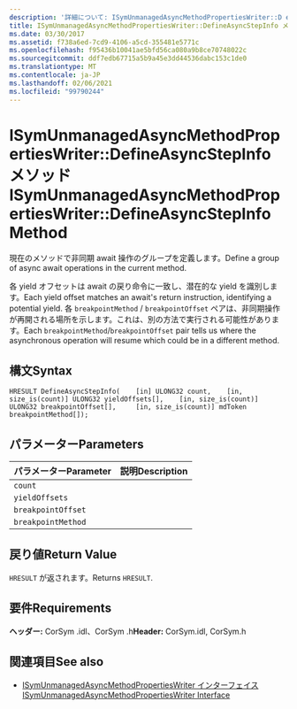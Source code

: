 ```yaml
---
description: '詳細について: ISymUnmanagedAsyncMethodPropertiesWriter::D efineAsyncStepInfo メソッド'
title: ISymUnmanagedAsyncMethodPropertiesWriter::DefineAsyncStepInfo メソッド
ms.date: 03/30/2017
ms.assetid: f738a6ed-7cd9-4106-a5cd-355481e5771c
ms.openlocfilehash: f95436b10041ae5bfd56ca080a9b8ce70748022c
ms.sourcegitcommit: ddf7edb67715a5b9a45e3dd44536dabc153c1de0
ms.translationtype: MT
ms.contentlocale: ja-JP
ms.lasthandoff: 02/06/2021
ms.locfileid: "99790244"
---
```

# <a name="isymunmanagedasyncmethodpropertieswriterdefineasyncstepinfo-method"></a><span data-ttu-id="64c69-103">ISymUnmanagedAsyncMethodPropertiesWriter::DefineAsyncStepInfo メソッド</span><span class="sxs-lookup"><span data-stu-id="64c69-103">ISymUnmanagedAsyncMethodPropertiesWriter::DefineAsyncStepInfo Method</span></span>

<span data-ttu-id="64c69-104">現在のメソッドで非同期 await 操作のグループを定義します。</span><span class="sxs-lookup"><span data-stu-id="64c69-104">Define a group of async await operations in the current method.</span></span>  
  
 <span data-ttu-id="64c69-105">各 yield オフセットは await の戻り命令に一致し、潜在的な yield を識別します。</span><span class="sxs-lookup"><span data-stu-id="64c69-105">Each yield offset matches an await's return instruction, identifying a potential yield.</span></span> <span data-ttu-id="64c69-106">各 `breakpointMethod` / `breakpointOffset` ペアは、非同期操作が再開される場所を示します。これは、別の方法で実行される可能性があります。</span><span class="sxs-lookup"><span data-stu-id="64c69-106">Each `breakpointMethod`/`breakpointOffset` pair tells us where the asynchronous operation will resume which could be in a different method.</span></span>  
  
## <a name="syntax"></a><span data-ttu-id="64c69-107">構文</span><span class="sxs-lookup"><span data-stu-id="64c69-107">Syntax</span></span>  
  
```idl  
HRESULT DefineAsyncStepInfo(    [in] ULONG32 count,    [in, size_is(count)] ULONG32 yieldOffsets[],    [in, size_is(count)] ULONG32 breakpointOffset[],     [in, size_is(count)] mdToken breakpointMethod[]);  
```  
  
## <a name="parameters"></a><span data-ttu-id="64c69-108">パラメーター</span><span class="sxs-lookup"><span data-stu-id="64c69-108">Parameters</span></span>  
  
|<span data-ttu-id="64c69-109">パラメーター</span><span class="sxs-lookup"><span data-stu-id="64c69-109">Parameter</span></span>|<span data-ttu-id="64c69-110">説明</span><span class="sxs-lookup"><span data-stu-id="64c69-110">Description</span></span>|  
|---------------|-----------------|  
|`count`||  
|`yieldOffsets`||  
|`breakpointOffset`||  
|`breakpointMethod`||  
  
## <a name="return-value"></a><span data-ttu-id="64c69-111">戻り値</span><span class="sxs-lookup"><span data-stu-id="64c69-111">Return Value</span></span>  

 <span data-ttu-id="64c69-112">`HRESULT` が返されます。</span><span class="sxs-lookup"><span data-stu-id="64c69-112">Returns `HRESULT`.</span></span>  
  
## <a name="requirements"></a><span data-ttu-id="64c69-113">要件</span><span class="sxs-lookup"><span data-stu-id="64c69-113">Requirements</span></span>  

 <span data-ttu-id="64c69-114">**ヘッダー:** CorSym .idl、CorSym .h</span><span class="sxs-lookup"><span data-stu-id="64c69-114">**Header:** CorSym.idl, CorSym.h</span></span>  
  
## <a name="see-also"></a><span data-ttu-id="64c69-115">関連項目</span><span class="sxs-lookup"><span data-stu-id="64c69-115">See also</span></span>

- [<span data-ttu-id="64c69-116">ISymUnmanagedAsyncMethodPropertiesWriter インターフェイス</span><span class="sxs-lookup"><span data-stu-id="64c69-116">ISymUnmanagedAsyncMethodPropertiesWriter Interface</span></span>](isymunmanagedasyncmethodpropertieswriter-interface.md)
